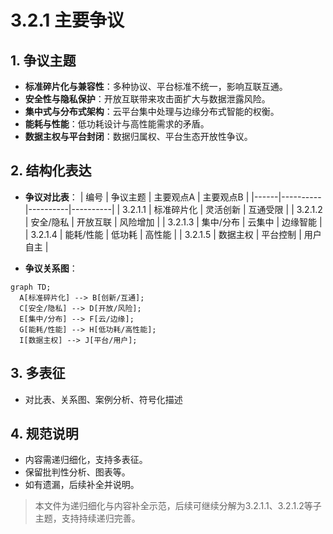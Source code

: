 # 3.2.1 主要争议

## 1. 争议主题

- **标准碎片化与兼容性**：多种协议、平台标准不统一，影响互联互通。
- **安全性与隐私保护**：开放互联带来攻击面扩大与数据泄露风险。
- **集中式与分布式架构**：云平台集中处理与边缘分布式智能的权衡。
- **能耗与性能**：低功耗设计与高性能需求的矛盾。
- **数据主权与平台封闭**：数据归属权、平台生态开放性争议。

## 2. 结构化表达

- **争议对比表**：
| 编号 | 争议主题 | 主要观点A | 主要观点B |
|------|----------|----------|----------|
| 3.2.1.1 | 标准碎片化 | 灵活创新 | 互通受限 |
| 3.2.1.2 | 安全/隐私 | 开放互联 | 风险增加 |
| 3.2.1.3 | 集中/分布 | 云集中 | 边缘智能 |
| 3.2.1.4 | 能耗/性能 | 低功耗 | 高性能 |
| 3.2.1.5 | 数据主权 | 平台控制 | 用户自主 |

- **争议关系图**：

```mermaid
graph TD;
  A[标准碎片化] --> B[创新/互通];
  C[安全/隐私] --> D[开放/风险];
  E[集中/分布] --> F[云/边缘];
  G[能耗/性能] --> H[低功耗/高性能];
  I[数据主权] --> J[平台/用户];
```

## 3. 多表征

- 对比表、关系图、案例分析、符号化描述

## 4. 规范说明

- 内容需递归细化，支持多表征。
- 保留批判性分析、图表等。
- 如有遗漏，后续补全并说明。

> 本文件为递归细化与内容补全示范，后续可继续分解为3.2.1.1、3.2.1.2等子主题，支持持续递归完善。
